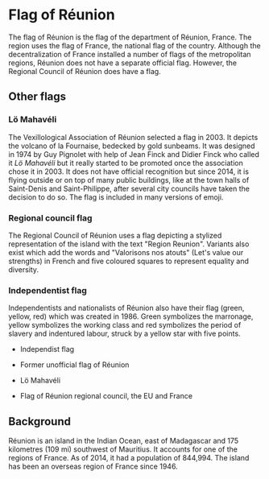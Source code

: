 # Flag of Réunion

The flag of Réunion is the flag of the department of Réunion, France. The region uses the flag of France, the national flag of the country. Although the decentralization of France installed a number of flags of the metropolitan regions, Réunion does not have a separate official flag. However, the Regional Council of Réunion does have a flag.

## Other flags

### Lö Mahavéli

The Vexillological Association of Réunion selected a flag in 2003. It depicts the volcano of la Fournaise, bedecked by gold sunbeams. It was designed in 1974 by Guy Pignolet with help of Jean Finck and Didier Finck who called it *Lö Mahavéli* but it really started to be promoted once the association chose it in 2003. It does not have official recognition but since 2014, it is flying outside or on top of many public buildings, like at the town halls of Saint-Denis and Saint-Philippe, after several city councils have taken the decision to do so. The flag is included in many versions of emoji.

### Regional council flag

The Regional Council of Réunion uses a flag depicting a stylized representation of the island with the text "Region Reunion". Variants also exist which add the words and "Valorisons nos atouts" (Let's value our strengths) in French and five coloured squares to represent equality and diversity.

### Independentist flag

Independentists and nationalists of Réunion also have their flag (green, yellow, red) which was created in 1986. Green symbolizes the marronage, yellow symbolizes the working class and red symbolizes the period of slavery and indentured labour, struck by a yellow star with five points.

- Independist flag

- Former unofficial flag of Réunion

- Lö Mahavéli

- Flag of Réunion regional council, the EU and France

## Background

Réunion is an island in the Indian Ocean, east of Madagascar and 175 kilometres (109 mi) southwest of Mauritius. It accounts for one of the regions of France. As of 2014, it had a population of 844,994. The island has been an overseas region of France since 1946.
